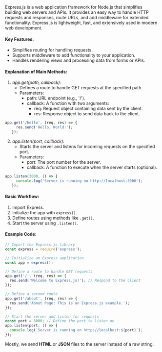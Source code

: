Express.js is a web application framework for Node.js that simplifies building web servers and APIs. It provides an easy way to handle HTTP requests and responses, route URLs, and add middleware for extended functionality. Express.js is lightweight, fast, and extensively used in modern web development.

#### Key Features:
- Simplifies routing for handling requests.
- Supports middleware to add functionality to your application.
- Handles rendering views and processing data from forms or APIs.

#### Explanation of Main Methods:
1. *app.get(path, callback):*
   - Defines a route to handle GET requests at the specified path.
   - Parameters:
     - path: URL endpoint (e.g., '/').
     - callback: A function with two arguments:
       - req: Request object containing data sent by the client.
       - res: Response object to send data back to the client.

```javascript
app.get('/hello', (req, res) => {
     res.send('Hello, World!');
   });
```


2. *app.listen(port, callback):*
   - Starts the server and listens for incoming requests on the specified port.
   - Parameters:
     - port: The port number for the server.
     - callback: A function to execute when the server starts (optional).
```javascript
app.listen(3000, () => {
     console.log('Server is running on http://localhost:3000');
   });
```


#### Basic Workflow:
1. Import Express.
2. Initialize the app with `express()`.
3. Define routes using methods like `.get()`.
4. Start the server using `.listen()`.


#### Example Code:

```javascript
// Import the Express.js library
const express = require('express');

// Initialize an Express application
const app = express();

// Define a route to handle GET requests
app.get('/', (req, res) => {
  res.send('Welcome to Express.js!'); // Respond to the client
});

// Define a second route
app.get('/about', (req, res) => {
  res.send('About Page: This is an Express.js example.');
});

// Start the server and listen for requests
const port = 3000; // Define the port to listen on
app.listen(port, () => {
  console.log(`Server is running on http://localhost:${port}`);
});
```

Mostly, we send **HTML** or **JSON** files to the server instead of a raw string.